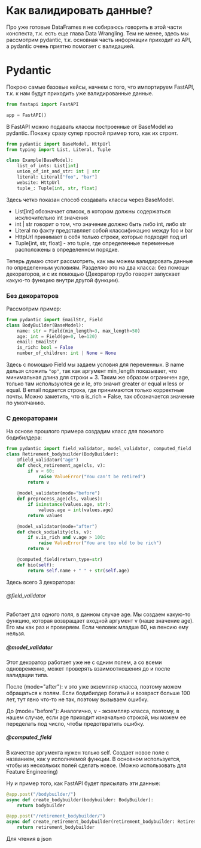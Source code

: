 # Как валидировать данные?

Про уже готовые DataFrames я не собираюсь говорить в этой части конспекта, т.к. есть еще глава Data Wrangling. Тем не менее, здесь мы рассмотрим pydantic, т.к. основная часть информации приходит из API, а pydantic очень приятно помогает с валидацией.

# Pydantic

Покрою самые базовые кейсы, начнем с того, что импортируем FastAPI, т.к. к нам будут приходить уже валидированные данные.

``` python
from fastapi import FastAPI

app = FastAPI()
```

В FastAPI можно подавать классы построенные от BaseModel из pydantic. Покажу сразу супер простой пример того, как их строят.

``` python
from pydantic import BaseModel, HttpUrl
from typing import List, Literal, Tuple

class Example(BaseModel):
    list_of_ints: List[int]
    union_of_int_and_str: int | str
    literal: Literal["foo", "bar"]
    website: HttpUrl
    tuple_: Tuple[int, str, float]
```

Здесь четко показан способ создавать классы через BaseModel. 
- List\[int] обозначает список, в котором должны содержаться исключительно int значения
- int | str говорит о том, что значение должно быть либо int, либо str
- Literal по факту представляет собой классификацию между foo и bar
- HttpUrl принимает в себя только строки, которые подходят под url
- Tuple\[int, str, float] - это tuple, где определенные переменные расположены в определенном порядке.

Теперь думаю стоит рассмотреть, как мы можем валидировать данные по определенным условиям. Разделяю это на два класса: без помощи декораторов, и с их помощью (Декоратор грубо говорят запускает какую-то функцию внутри другой функции).

### Без декораторов

Рассмотрим пример:

``` python
from pydantic import EmailStr, Field
class BodyBuilder(BaseModel):
    name: str = Field(min_length=3, max_length=50)
    age: int = Field(ge=0, le=120)
    email: EmailStr
    is_rich: bool = False
    number_of_children: int | None = None
```

Здесь с помощью Field мы задаем условия для переменных. В name дельзя сложить `"op"`, так как аргумент min_length показывает, что минимальная длина для строки = 3. Таким же образом ограничен age, только там используются ge и le, это значит greater or equal и less or equal. В email подается строка, где принимаются только корректные почты. Можно заметить, что в is_rich = False, так обозначается значение по умолчанию.

### С декораторами

На основе прошлого примера создадим класс для пожилого бодибилдера:

``` python
from pydantic import field_validator, model_validator, computed_field
class Retirement_bodybuilder(BodyBuilder):
    @field_validator("age")
    def check_retirement_age(cls, v):
        if v < 60:
            raise ValueError("You can't be retired")
        return v
  
    @model_validator(mode="before")
    def preprocess_age(cls, values):
        if isinstance(values.age, str):
            values.age = int(values.age)
        return values

    @model_validator(mode="after")
    def check_sodiality(cls, v):
        if v.is_rich and v.age > 100:
            raise ValueError("You are too old to be rich")
        return v

    @computed_field(return_type=str)
    def bio(self):
        return self.name + " " + str(self.age)
```

Здесь всего 3 декоратора:

###### @field_validator

Работает для одного поля, в данном случае age.
Мы создаем какую-то функцию, которая возвращает входной аргумент v (наше значение age). Его мы как раз и проверяем. Если человек младше 60, на пенсию ему нельзя.

##### @model_validator

Этот декоратор работает уже не с одним полем, а со всеми одновременно, может проверять взаимоотношения до и после валидации типа.

После (mode="after"):
v это уже экземпляр класса, поэтому можем обращаться к полям. Если бодибилдер богатый и возвраст больше 100 лет, тут явно что-то не так, поэтому вызываем ошибку.

До (mode="before"):
Аналогично, v - экземпляр класса, поэтому, в нашем случае, если age приходит изначально строкой, мы можем ее переделать под число, чтобы предотвратить ошибку.

##### @computed_field

В качестве аргумента нужен только self. Создает новое поле с названием, как у исполняемой функции. В основном используется, чтобы из нескольких полей сделать новое. (Можно использовать для Feature Engineering)

Ну и пример того, как FastAPI будет присылать эти данные:

``` python
@app.post("/bodybuilder/")
async def create_bodybuilder(bodybuilder: BodyBuilder):
    return bodybuilder

@app.post("/retirement_bodybuilder/")
async def create_retirement_bodybuilder(retirement_bodybuilder: Retirement_bodybuilder):
    return retirement_bodybuilder
```

Для чтения в json